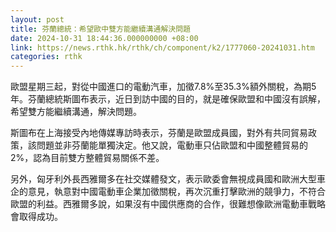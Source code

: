 ```yaml
---
layout: post
title: 芬蘭總統：希望歐中雙方能繼續溝通解決問題
date: 2024-10-31 18:44:36.000000000 +08:00
link: https://news.rthk.hk/rthk/ch/component/k2/1777060-20241031.htm
categories: rthk
---
```


歐盟星期三起，對從中國進口的電動汽車，加徵7.8%至35.3%額外關稅，為期5年。芬蘭總統斯圖布表示，近日到訪中國的目的，就是確保歐盟和中國沒有誤解，希望雙方能繼續溝通，解決問題。

斯圖布在上海接受內地傳媒專訪時表示，芬蘭是歐盟成員國，對外有共同貿易政策，該問題並非芬蘭能單獨決定。他又說，電動車只佔歐盟和中國整體貿易的2%，認為目前雙方整體貿易關係不差。

另外，匈牙利外長西雅爾多在社交媒體發文，表示歐委會無視成員國和歐洲大型車企的意見，執意對中國電動車企業加徵關稅，再次沉重打擊歐洲的競爭力，不符合歐盟的利益。西雅爾多說，如果沒有中國供應商的合作，很難想像歐洲電動車戰略會取得成功。
